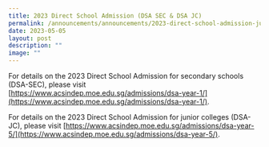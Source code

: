 ```yaml
---
title: 2023 Direct School Admission (DSA SEC & DSA JC)
permalink: /announcements/announcements/2023-direct-school-admission-junior-colleges/
date: 2023-05-05
layout: post
description: ""
image: ""
---
```

For details on the 2023 Direct School Admission for secondary schools (DSA-SEC), please visit [https://www.acsindep.moe.edu.sg/admissions/dsa-year-1/](https://www.acsindep.moe.edu.sg/admissions/dsa-year-1/).

For details on the 2023 Direct School Admission for junior colleges (DSA-JC), please visit [https://www.acsindep.moe.edu.sg/admissions/dsa-year-5/](https://www.acsindep.moe.edu.sg/admissions/dsa-year-5/).